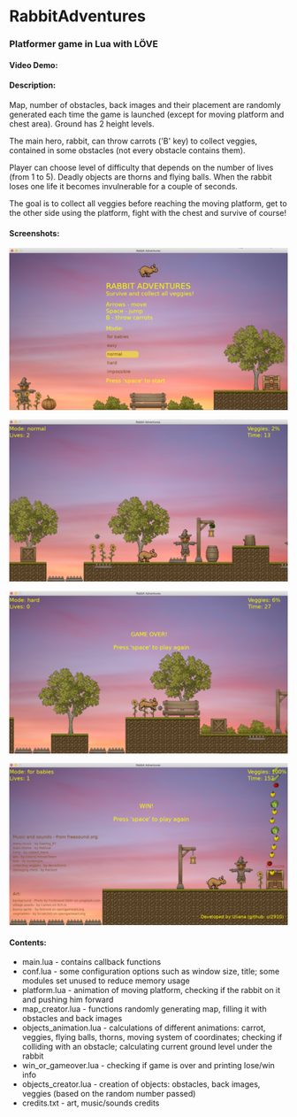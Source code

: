 # RabbitAdventures
### Platformer game in Lua with LÖVE

#### Video Demo:  <URL HERE>
#### Description:
Map, number of obstacles, back images and their placement are randomly generated each time the game is launched (except for moving platform and chest area). Ground has 2 height levels. 
  
The main hero, rabbit, can throw carrots ('B' key) to collect veggies, contained in some obstacles (not every obstacle contains them). 
  
Player can choose level of difficulty that depends on the number of lives (from 1 to 5). Deadly objects are thorns and flying balls. When the rabbit loses one life it becomes invulnerable for a couple of seconds. 
  
The goal is to collect all veggies before reaching the moving platform, get to the other side using the platform, fight with the chest and survive of course! 
  
#### Screenshots:

![StarterScreen](Screenshots/StarterScreen.png)

![GameplayScreen](Screenshots/GameplayScreen.png)

![GameOverScreen](Screenshots/GameOverScreen.png)

![WinScreen](Screenshots/WinScreen.png)
  
#### Contents:
- main.lua - contains callback functions		
- conf.lua - some configuration options such as window size, title; some modules set unused to reduce memory usage
- platform.lua - animation of moving platform, checking if the rabbit on it and pushing him forward	
- map_creator.lua - functions randomly generating map, filling it with obstacles and back images
- objects_animation.lua	- calculations of different animations: carrot, veggies, flying balls, thorns, moving system of coordinates; checking if colliding with an obstacle; calculating current ground level under the rabbit
- win_or_gameover.lua - checking if game is over and printing lose/win info
- objects_creator.lua - creation of objects: obstacles, back images, veggies (based on the random number passed)
- credits.txt - art, music/sounds credits
